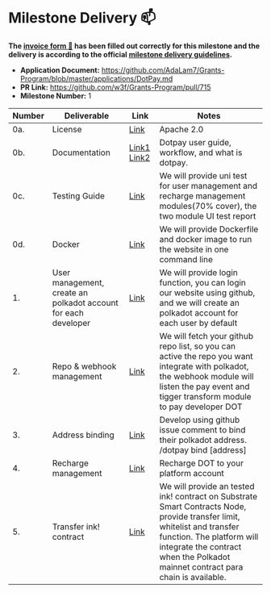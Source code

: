 # Milestone Delivery :mailbox:

**The [invoice form :pencil:](https://docs.google.com/forms/d/e/1FAIpQLSfmNYaoCgrxyhzgoKQ0ynQvnNRoTmgApz9NrMp-hd8mhIiO0A/viewform) has been filled out correctly for this milestone and the delivery is according to the official [milestone delivery guidelines](https://github.com/w3f/Grants-Program/blob/master/docs/milestone-deliverables-guidelines.md).**  

* **Application Document:** https://github.com/AdaLam7/Grants-Program/blob/master/applications/DotPay.md
* **PR Link:** https://github.com/w3f/Grants-Program/pull/715
* **Milestone Number:** 1

| Number | Deliverable              | Link                                                         | Notes                                                        |
| ------ | ------------------------ | ------------------------------------------------------------ | ------------------------------------------------------------ |
| 0a.    | License                  |  [Link](https://github.com/bytepayment/bytepay/blob/main/LICENSE)  |  Apache 2.0                                                            |
| 0b.    | Documentation            | [Link1](https://bytepay.online/docs/bytepay-overview) [Link2](https://bytepay.online/docs/bytepay-userguide) | Dotpay user guide, workflow, and what is dotpay.                                  |
| 0c.    | Testing Guide            | [Link](https://github.com/bytepayment/bytepay#how-to-run-test) |    	We will provide uni test for user management and recharge management modules(70% cover), the two module UI test report                                                          |
| 0d.    | Docker        | [Link](https://github.com/bytepayment/bytepay#how-to-run-this-project-dev-mode) |   We will provide Dockerfile and docker image to run the website in one command line                                                           |
| 1.     | User management, create an polkadot account for each developer            | [Link](https://bytepay.online/login)               | We will provide login function, you can login our website using github, and we will create an polkadot account for each user by default |
| 2.     | Repo & webhook management          | [Link](https://bytepay.online/bind)    | We will fetch your github repo list, so you can active the repo you want integrate with polkadot, the webhook module will listen the pay event and tigger transform module to pay developer DOT |
| 3.     | 	Address binding               | [Link](https://bytepay.online/settings/address)  | Develop using github issue comment to bind their polkadot address. /dotpay bind [address] |
| 4.     | Recharge management    |  [Link](https://bytepay.online/property)| Recharge DOT to your platform account                                   |
| 5.     | Transfer ink! contract      |  [Link](https://github.com/bytepayment/bytepay/tree/main/smart-contract)| We will provide an tested ink! contract on Substrate Smart Contracts Node, provide transfer limit, whitelist and transfer function. The platform will integrate the contract when the Polkadot mainnet contract para chain is available.                                  |


